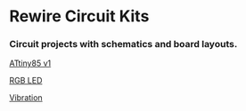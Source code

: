 # Rewire Circuit Kits
### Circuit projects with schematics and board layouts.

<a href="">ATtiny85 v1</a>

<a href="">RGB LED</a>

<a href="">Vibration</a>

